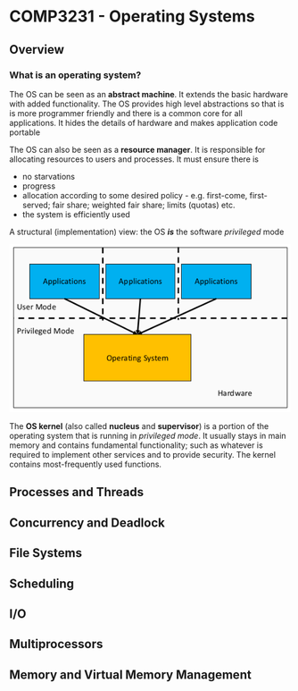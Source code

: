 # COMP3231 - Operating Systems

## Overview

### What is an operating system?

The OS can be seen as an **abstract machine**. It extends the basic hardware with added functionality. The OS provides high level abstractions so that is is more programmer friendly and there is a common core for all applications. It hides the details of hardware and makes application code portable

The OS can also be seen as a **resource manager**. It is responsible for allocating resources to users and processes. It must ensure there is 
- no starvations
- progress
- allocation according to some desired policy - e.g. first-come, first-served; fair share; weighted fair share; limits (quotas) etc.
- the system is efficiently used

A structural (implementation) view: the OS **_is_** the software _privileged_ mode

![structural implementaioni view](imgs/1-11_structural-impl-view.png)

The **OS kernel** (also called **nucleus** and **supervisor**) is a portion of the operating system that is running in _privileged mode_. It usually stays in main memory and contains fundamental functionality; such as whatever is required to implement other services and to provide security. The kernel contains most-frequently used functions.

## Processes and Threads

## Concurrency and Deadlock

## File Systems

## Scheduling

## I/O

## Multiprocessors

## Memory and Virtual Memory Management


